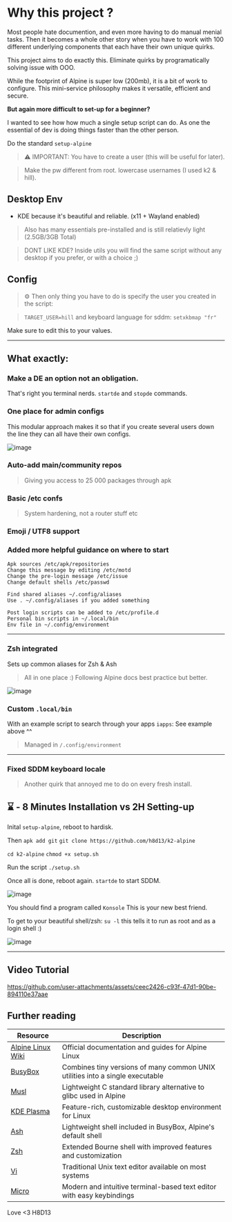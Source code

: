 # Why this project ? 

Most people hate documention, and even more having to do manual menial tasks. 
Then it becomes a whole other story when you have to work with 100 different underlying components that each have their own unique quirks.

This project aims to do exactly this. Eliminate quirks by programatically solving issue with OOO. 

While the footprint of Alpine is super low (200mb), it is a bit of work to configure. 
This mini-service philosophy makes it versatile, efficient and secure. 

**But again more difficult to set-up for a beginner?**

I wanted to see how how much a single setup script can do. As one the essential of dev is doing things faster than the other person.

Do the standard `setup-alpine` 
> ⚠️ IMPORTANT: You have to create a user (this will be useful for later).

> Make the pw different from root. lowercase usernames (I used k2 & hill).

## Desktop Env 

- KDE because it's beautiful and reliable. (x11 + Wayland enabled)
> Also has many essentials pre-installed and is still relatievly light (2.5GB/3GB Total)

> DONT LIKE KDE? Inside utils you will find the same script without any desktop if you prefer, or with a choice ;)

## Config 
> ⚙ Then only thing you have to do is specify the user you created in the script:

> `TARGET_USER=hill` and keyboard language for sddm: `setxkbmap "fr"`

Make sure to edit this to your values.

---

## What exactly: 

### Make a DE an option not an obligation. 

That's right you terminal nerds. 
`startde` and `stopde` commands.

### One place for admin configs
This modular approach makes it so that if you create several users down the line they can all have their own configs. 

![image](https://github.com/user-attachments/assets/1ae70597-2560-431e-9cdc-1368f1826173)

### Auto-add main/community repos
> Giving you access to 25 000 packages through apk 

### Basic /etc confs 
> System hardening, not a router stuff etc

### Emoji / UTF8 support
### Added more helpful guidance on where to start
```
Apk sources /etc/apk/repositories
Change this message by editing /etc/motd
Change the pre-login message /etc/issue
Change default shells /etc/passwd

Find shared aliases ~/.config/aliases
Use . ~/.config/aliases if you added something

Post login scripts can be added to /etc/profile.d
Personal bin scripts in ~/.local/bin
Env file in ~/.config/environment 
```

----
### Zsh integrated
Sets up common aliases for Zsh & Ash 
> All in one place :) Following Alpine docs best practice but better.

![image](https://github.com/user-attachments/assets/f68f8c19-7b45-4af9-9c10-03a321f599c4)

### Custom `.local/bin`
With an example script to search through your apps `iapps`: See example above ^^ 
> Managed in `/.config/environment`

---
### Fixed SDDM keyboard locale
> Another quirk that annoyed me to do on every fresh install. 

## ⌛ - 8 Minutes Installation vs 2H Setting-up

Inital `setup-alpine`, reboot to hardisk. 

Then `apk add git`
`git clone https://github.com/h8d13/k2-alpine`

`cd k2-alpine`
`chmod +x setup.sh`

Run the script `./setup.sh`

Once all is done, reboot again. `startde` to start SDDM. 

![image](https://github.com/user-attachments/assets/c7dda33b-de38-435a-ac47-f29630c5205a)

You should find a program called `Konsole` This is your new best friend.

To get to your beautiful shell/zsh: `su -l` this tells it to run as root and as a login shell :)

![image](https://github.com/user-attachments/assets/4538fc89-a0b0-4feb-9a02-0279dfc6109f)

----

## Video Tutorial

https://github.com/user-attachments/assets/ceec2426-c93f-47d1-90be-894110e37aae


## Further reading

| Resource | Description |
|----------|-------------|
| [Alpine Linux Wiki](https://wiki.alpinelinux.org/wiki/Main_Page) | Official documentation and guides for Alpine Linux |
| [BusyBox](https://www.busybox.net/) | Combines tiny versions of many common UNIX utilities into a single executable |
| [Musl](https://musl.libc.org/) | Lightweight C standard library alternative to glibc used in Alpine |
| [KDE Plasma](https://kde.org/plasma-desktop/) | Feature-rich, customizable desktop environment for Linux |
| [Ash](https://linux.die.net/man/1/ash) | Lightweight shell included in BusyBox, Alpine's default shell |
| [Zsh](https://github.com/zsh-users/zsh) | Extended Bourne shell with improved features and customization |
| [Vi](https://docs.rockylinux.org/books/admin_guide/05-vi/) | Traditional Unix text editor available on most systems |
| [Micro](https://github.com/zyedidia/micro) | Modern and intuitive terminal-based text editor with easy keybindings |

Love <3 H8D13
